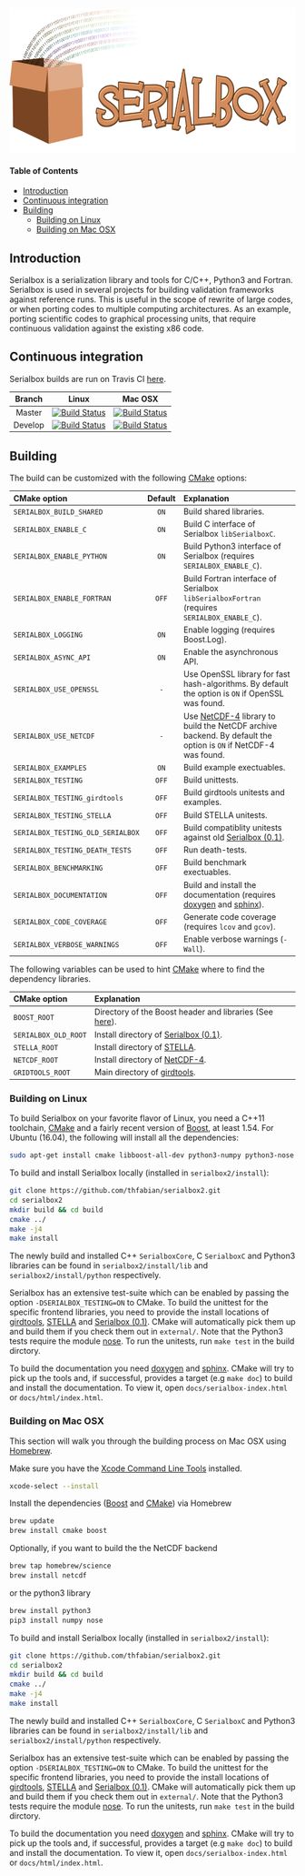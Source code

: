 <img src="docs/logo/logo.png" width="667" height="254" />

#### Table of Contents
* [Introduction](#introduction)
* [Continuous integration](#continuous-integration)
* [Building](#building)
     * [Building on Linux](#building-linux)
     * [Building on Mac OSX](#building-mac)


## Introduction  <a id="introduction"></a>
Serialbox is a serialization library and tools for C/C++, Python3 and Fortran. Serialbox is used in several projects for building validation frameworks against reference runs. This is useful in the scope of rewrite of large codes, or when porting codes to multiple computing architectures. As an example, porting scientific codes to graphical processing units, that require continuous validation against the existing x86 code.


## Continuous integration  <a id="continuous-integration"></a>

Serialbox builds are run on Travis CI [here](https://travis-ci.org/thfabian/serialbox2).

|  Branch |                                                     Linux                                                                 |                                                   Mac OSX                                                               |
|:-------:|:-------------------------------------------------------------------------------------------------------------------------:|:-------------------------------------------------------------------------------------------------------------------------:|
| Master   | [![Build Status](https://travis-ci.org/thfabian/serialbox2.svg?branch=master)](https://travis-ci.org/thfabian/serialbox2) | [![Build Status](https://travis-ci.org/thfabian/serialbox2.svg?branch=master)](https://travis-ci.org/thfabian/serialbox2) |
| Develop | [![Build Status](https://travis-ci.org/thfabian/serialbox2.svg?branch=develop)](https://travis-ci.org/thfabian/serialbox2) | [![Build Status](https://travis-ci.org/thfabian/serialbox2.svg?branch=develop)](https://travis-ci.org/thfabian/serialbox2) |

## Building  <a id="building"></a>

The build can be customized with the following [CMake] options:

|  CMake option                     | Default  | Explanation |
| :----                             |  :----:  | :----       |
| `SERIALBOX_BUILD_SHARED`          | `ON`     | Build shared libraries. |
| `SERIALBOX_ENABLE_C`              | `ON`     | Build C interface of Serialbox `libSerialboxC`. |
| `SERIALBOX_ENABLE_PYTHON`         | `ON`     | Build Python3 interface of Serialbox (requires `SERIALBOX_ENABLE_C`). |
| `SERIALBOX_ENABLE_FORTRAN`        | `OFF`    | Build Fortran interface of Serialbox `libSerialboxFortran` (requires `SERIALBOX_ENABLE_C`). |
| `SERIALBOX_LOGGING`               | `ON`     | Enable logging (requires Boost.Log). |
| `SERIALBOX_ASYNC_API`             | `ON`     | Enable the asynchronous API. |
| `SERIALBOX_USE_OPENSSL`           | `-`      | Use OpenSSL library for fast hash-algorithms. By default the option is `ON` if OpenSSL was found. |
| `SERIALBOX_USE_NETCDF`            | `-`      | Use [NetCDF-4] library to build the NetCDF archive backend. By default the option is `ON` if NetCDF-4 was found. |
| `SERIALBOX_EXAMPLES`              | `ON`     | Build example exectuables. |
| `SERIALBOX_TESTING`               | `OFF`    | Build unittests. |
| `SERIALBOX_TESTING_girdtools`     | `OFF`    | Build girdtools unitests and examples. |
| `SERIALBOX_TESTING_STELLA`        | `OFF`    | Build STELLA unitests. |
| `SERIALBOX_TESTING_OLD_SERIALBOX` | `OFF`    | Build compatiblity unitests against old [Serialbox (0.1)]. |
| `SERIALBOX_TESTING_DEATH_TESTS`   | `OFF`    | Run death-tests. |
| `SERIALBOX_BENCHMARKING`          | `OFF`    | Build benchmark exectuables. |
| `SERIALBOX_DOCUMENTATION`         | `OFF`    | Build and install the documentation (requires [doxygen] and [sphinx]). |
| `SERIALBOX_CODE_COVERAGE`         | `OFF`    | Generate code coverage (requires `lcov` and `gcov`). |
| `SERIALBOX_VERBOSE_WARNINGS`      | `OFF`    | Enable verbose warnings (`-Wall`). |

The following variables can be used to hint [CMake] where to find the dependency libraries.

|  CMake option         | Explanation                                                                                                         |
| :----                 | :----                                                                                                               |
|  `BOOST_ROOT`         | Directory of the Boost header and libraries (See [here](https://cmake.org/cmake/help/v3.0/module/FindBoost.html)).  |
|  `SERIALBOX_OLD_ROOT` | Install directory of [Serialbox (0.1)].                            |
|  `STELLA_ROOT`        | Install directory of [STELLA].                                      |
|  `NETCDF_ROOT`        | Install directory of [NetCDF-4].                                      |
|  `GRIDTOOLS_ROOT`     | Main directory of [girdtools].                                      |


### Building on Linux <a id="building-linux"></a>

To build Serialbox on your favorite flavor of Linux, you need a C++11 toolchain, [CMake] and a fairly recent version of [Boost], at least 1.54. For Ubuntu (16.04), the following will install all the dependencies:

```bash
sudo apt-get install cmake libboost-all-dev python3-numpy python3-nose
```

To build and install Serialbox locally (installed in `serialbox2/install`):

```bash
git clone https://github.com/thfabian/serialbox2.git
cd serialbox2
mkdir build && cd build
cmake ../
make -j4
make install
```

The newly build and installed C++ `SerialboxCore`, C `SerialboxC` and Python3 libraries can be found in `serialbox2/install/lib` and `serialbox2/install/python` respectively. 

Serialbox has an extensive test-suite which can be enabled by passing the option `-DSERIALBOX_TESTING=ON` to CMake. To build the unittest for the specific frontend libraries, you need to provide the install locations of [girdtools], [STELLA] and [Serialbox (0.1)]. CMake will automatically pick them up and build them if you check them out in `external/`. Note that the Python3 tests require the module [nose]. To run the unitests, run `make test` in the build dirctory.

To build the documentation you need [doxygen] and [sphinx]. CMake will try to pick up the tools and, if successful, provides a target (e.g `make doc`) to build and install the documentation. To view it, open `docs/serialbox-index.html` or `docs/html/index.html`.

### Building on Mac OSX <a id="building-mac"></a>

This section will walk you through the building process on Mac OSX using [Homebrew]. 

Make sure you have the [Xcode Command Line Tools](http://railsapps.github.io/xcode-command-line-tools.html) installed.

```bash
xcode-select --install
```

Install the dependencies ([Boost] and [CMake]) via Homebrew

```bash
brew update
brew install cmake boost
``` 

Optionally, if you want to build the the NetCDF backend

```bash
brew tap homebrew/science
brew install netcdf
``` 

or the python3 library

```bash
brew install python3
pip3 install numpy nose
``` 

To build and install Serialbox locally (installed in `serialbox2/install`):

```bash
git clone https://github.com/thfabian/serialbox2.git
cd serialbox2
mkdir build && cd build
cmake ../
make -j4
make install
```

The newly build and installed C++ `SerialboxCore`, C `SerialboxC` and Python3 libraries can be found in `serialbox2/install/lib` and `serialbox2/install/python` respectively. 

Serialbox has an extensive test-suite which can be enabled by passing the option `-DSERIALBOX_TESTING=ON` to CMake. To build the unittest for the specific frontend libraries, you need to provide the install locations of [girdtools], [STELLA] and [Serialbox (0.1)]. CMake will automatically pick them up and build them if you check them out in `external/`. Note that the Python3 tests require the module [nose]. To run the unitests, run `make test` in the build dirctory.

To build the documentation you need [doxygen] and [sphinx]. CMake will try to pick up the tools and, if successful, provides a target (e.g `make doc`) to build and install the documentation. To view it, open `docs/serialbox-index.html` or `docs/html/index.html`.

[girdtools]: https://github.com/eth-cscs/girdtools
[STELLA]: https://github.com/MeteoSwiss-APN/stella
[Serialbox (0.1)]: https://github.com/MeteoSwiss-APN/serialbox
[Serialbox]: https://github.com/thfabian/serialbox
[Boost]: http://www.boost.org/
[CMake]: https://cmake.org/
[CUDA]: https://developer.nvidia.com/cuda-downloads
[Homebrew]: http://brew.sh/
[doxygen]: http://www.stack.nl/~dimitri/doxygen/ 
[sphinx]: http://www.sphinx-doc.org/en/1.4.8/
[NetCDF-4]: http://www.unidata.ucar.edu/software/netcdf/
[nose]: http://nose.readthedocs.io/en/latest/

